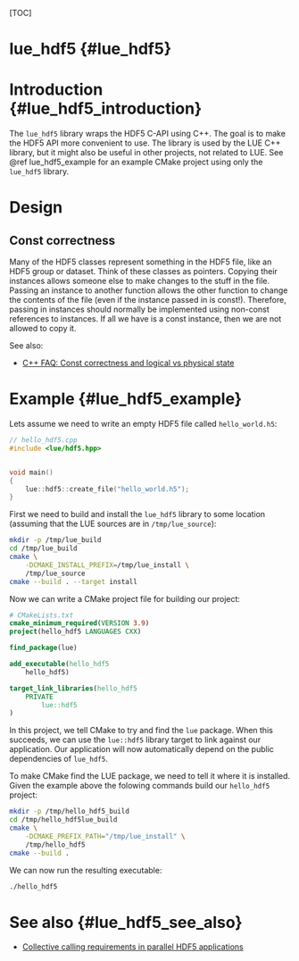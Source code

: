 [TOC]

# lue_hdf5  {#lue_hdf5}


# Introduction  {#lue_hdf5_introduction}
The `lue_hdf5` library wraps the HDF5 C-API using C++. The goal is to make
the HDF5 API more convenient to use. The library is used by the LUE
C++ library, but it might also be useful in other projects, not related
to LUE. See @ref lue_hdf5_example for an example CMake project using
only the `lue_hdf5` library.


# Design
## Const correctness
Many of the HDF5 classes represent something in the HDF5 file, like
an HDF5 group or dataset. Think of these classes as pointers. Copying
their instances allows someone else to make changes to the stuff in the
file. Passing an instance to another function allows the other function
to change the contents of the file (even if the instance passed in is
const!). Therefore, passing in instances should normally be implemented
using non-const references to instances. If all we have is a const
instance, then we are not allowed to copy it.

See also:
- [C++ FAQ: Const correctness and logical vs physical state](
    https://support.hdfgroup.org/HDF5/doc/RM/CollectiveCalls.html)


# Example  {#lue_hdf5_example}
Lets assume we need to write an empty HDF5 file called `hello_world.h5`:

~~~cpp
// hello_hdf5.cpp
#include <lue/hdf5.hpp>


void main()
{
    lue::hdf5::create_file("hello_world.h5");
}
~~~


First we need to build and install the `lue_hdf5` library to some location
(assuming that the LUE sources are in `/tmp/lue_source`):

~~~bash
mkdir -p /tmp/lue_build
cd /tmp/lue_build
cmake \
    -DCMAKE_INSTALL_PREFIX=/tmp/lue_install \
    /tmp/lue_source
cmake --build . --target install
~~~


Now we can write a CMake project file for building our project:

~~~cmake
# CMakeLists.txt
cmake_minimum_required(VERSION 3.9)
project(hello_hdf5 LANGUAGES CXX)

find_package(lue)

add_executable(hello_hdf5
    hello_hdf5)

target_link_libraries(hello_hdf5
    PRIVATE
        lue::hdf5
)
~~~

In this project, we tell CMake to try and find the `lue` package. When
this succeeds, we can use the `lue::hdf5` library target to link
against our application. Our application will now automatically depend
on the public dependencies of `lue_hdf5`.

To make CMake find the LUE package, we need to tell it where it is
installed. Given the example above the folowing commands build our
`hello_hdf5` project:


~~~bash
mkdir -p /tmp/hello_hdf5_build
cd /tmp/hello_hdf5lue_build
cmake \
    -DCMAKE_PREFIX_PATH="/tmp/lue_install" \
    /tmp/hello_hdf5
cmake --build .
~~~

We can now run the resulting executable:
~~~bash
./hello_hdf5
~~~


# See also  {#lue_hdf5_see_also}
- [Collective calling requirements in parallel HDF5 applications](https://support.hdfgroup.org/HDF5/doc/RM/CollectiveCalls.html)

